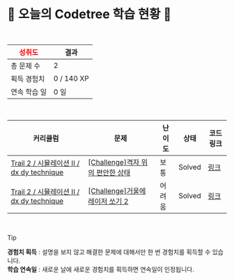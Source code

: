# 🌲 오늘의 Codetree 학습 현황 🌲

<br />

| <span style="color:red;display:block;text-align:center;"> **성취도**</span> | 결과 |
|---|---|
| 총 문제 수 | 2 |
| 획득 경험치 | 0 / 140 XP |
| 연속 학습 일 | 0 일 |

<br />

|커리큘럼|문제|난이도|상태|코드 링크|
|---|---|---|---|---|
|[Trail 2 / 시뮬레이션 II / dx dy technique](https://www.codetree.ai/trail-info/novice-mid/)|[[Challenge]격자 위의 편안한 상태](https://www.codetree.ai/trails/complete/curated-cards/challenge-comfortable-state-on-the-grid/)|보통|Solved|[링크](https://github.com/ShinHyeong/codetree-TILs/blob/main/250919/%EA%B2%A9%EC%9E%90%20%EC%9C%84%EC%9D%98%20%ED%8E%B8%EC%95%88%ED%95%9C%20%EC%83%81%ED%83%9C/comfortable-state-on-the-grid.py)|
|[Trail 2 / 시뮬레이션 II / dx dy technique](https://www.codetree.ai/trail-info/novice-mid/)|[[Challenge]거울에 레이저 쏘기 2](https://www.codetree.ai/trails/complete/curated-cards/challenge-shoot-a-laser-in-the-mirror-2/)|어려움|Solved|[링크](https://github.com/ShinHyeong/codetree-TILs/blob/main/250919/%EA%B1%B0%EC%9A%B8%EC%97%90%20%EB%A0%88%EC%9D%B4%EC%A0%80%20%EC%8F%98%EA%B8%B0%202/shoot-a-laser-in-the-mirror-2.py)|


<br />

> [!TIP]
> **경험치 획득** : 설명을 보지 않고 해결한 문제에 대해서만 한 번 경험치를 획득할 수 있습니다.  
> **학습 연속일** : 새로운 날에 새로운 경험치를 획득하면 연속일이 인정됩니다.

